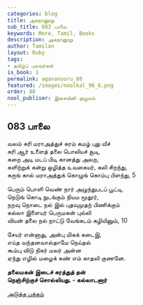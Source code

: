 ```yaml
---
categories: blog
title: அகநானூறு
sub_title: 083 பாலை
keywords: More, Tamil, Books
description: அகநானூறு
author: Tamilan
layout: Ruby
tags:
- தமிழ்ப் புலவர்கள்
is_book: 1
permalink: agananooru_88
featured: /images/noolkal_96_6.png
order: 88
nool_publiser: இசையினி குழுமம்
---
```



## 083 பாலை

வலம் சுரி மராஅத்துச் சுரம் கமழ் புது வீச்  
சுரி ஆர் உளைத் தலை பொலியச் சூடி,  
கறை அடி மடப் பிடி கானத்து அலற,  
களிற்றுக் கன்று ஒழித்த உவகையர், கலி சிறந்து,  
கருங் கால் மராஅத்துக் கொழுங் கொம்பு பிளந்து, 5

பெரும் பொளி வெண் நார் அழுந்துபடப் பூட்டி,  
நெடுங் கொடி நுடங்கும் நியம மூதூர்,  
நறவு நொடை நல் இல் புதவுமுதற் பிணிக்கும்  
கல்லா இளையர் பெருமகன் புல்லி  
வியன் தலை நல் நாட்டு வேங்கடம் கழியினும், 10

சேயர் என்னாது, அன்பு மிகக் கடைஇ,  
எய்த வந்தனவால்தாமே நெய்தல்  
கூம்பு விடு நிகர் மலர் அன்ன  
ஏந்து எழில் மழைக் கண் எம் காதலி குணனே.

**தலைமகன் இடைச் சுரத்துத் தன்  
நெஞ்சிற்குச் சொல்லியது. - கல்லாடனார்**

[அடுத்த பக்கம்](agananooru_89)